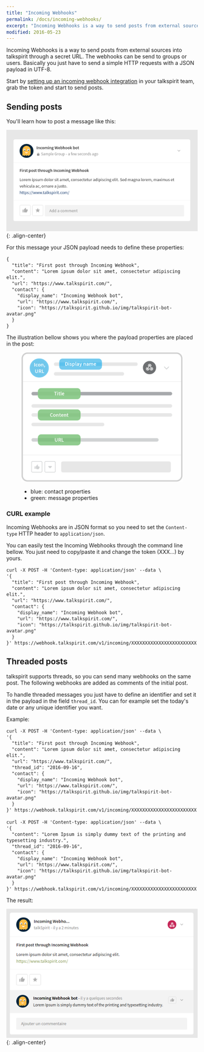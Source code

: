 ```yaml
---
title: "Incoming Webhooks"
permalink: /docs/incoming-webhooks/
excerpt: "Incoming Webhooks is a way to send posts from external sources into talkspirit."
modified: 2016-05-23
---
```


Incoming Webhooks is a way to send posts from external sources into talkspirit
through a secret URL. The webhooks can be send to groups or users. Basically you
just have to send a simple HTTP requests with a JSON payload in UTF-8.

Start by [setting up an incoming webhook integration][create-incoming-webhook]
in your talkspirit team, grab the token and start to send posts.

## Sending posts

You'll learn how to post a message like this:

![](/img/docs/post-through-incoming-webhook3.png){: .align-center}

For this message your JSON payload needs to define these properties:

    {
      "title": "First post through Incoming Webhook",
      "content": "Lorem ipsum dolor sit amet, consectetur adipiscing elit.",
      "url": "https://www.talkspirit.com/",
      "contact": {
        "display_name": "Incoming Webhook bot",
        "url": "https://www.talkspirit.com/",
        "icon": "https://talkspirit.github.io/img/talkspirit-bot-avatar.png"
      }
    }

The illustration bellow shows you where the payload properties are placed in the post:

<figure>
  <img src="/img/docs/post-webhook.png" alt="">
  <figcaption>
    <ul>
      <li>blue: contact properties</li>
      <li>green: message properties</li>
    </ul>
  </figcaption>
</figure>

### CURL example

Incoming Webhooks are in JSON format so you need to set the `Content-type` HTTP
header to `application/json`.

You can easily test the Incoming Webhooks through the command line bellow. You
just need to copy/paste it and change the token (XXX...) by yours.

    curl -X POST -H 'Content-type: application/json' --data \
    '{
      "title": "First post through Incoming Webhook",
      "content": "Lorem ipsum dolor sit amet, consectetur adipiscing elit.",
      "url": "https://www.talkspirit.com/",
      "contact": {
        "display_name": "Incoming Webhook bot",
        "url": "https://www.talkspirit.com/",
        "icon": "https://talkspirit.github.io/img/talkspirit-bot-avatar.png"
      }
    }' https://webhook.talkspirit.com/v1/incoming/XXXXXXXXXXXXXXXXXXXXXXXX

## Threaded posts

talkspirit supports threads, so you can send many webhooks on the same post. The following
webhooks are added as comments of the initial post.

To handle threaded messages you just have to define an identifier and set it in the payload in
the field `thread_id`. You can for example set the today's date or any unique identifier you want.

Example:

    curl -X POST -H 'Content-type: application/json' --data \
    '{
      "title": "First post through Incoming Webhook",
      "content": "Lorem ipsum dolor sit amet, consectetur adipiscing elit.",
      "url": "https://www.talkspirit.com/",
      "thread_id": "2016-09-16",
      "contact": {
        "display_name": "Incoming Webhook bot",
        "url": "https://www.talkspirit.com/",
        "icon": "https://talkspirit.github.io/img/talkspirit-bot-avatar.png"
      }
    }' https://webhook.talkspirit.com/v1/incoming/XXXXXXXXXXXXXXXXXXXXXXXX

    curl -X POST -H 'Content-type: application/json' --data \
    '{
      "content": "Lorem Ipsum is simply dummy text of the printing and typesetting industry.",
      "thread_id": "2016-09-16",
      "contact": {
        "display_name": "Incoming Webhook bot",
        "url": "https://www.talkspirit.com/",
        "icon": "https://talkspirit.github.io/img/talkspirit-bot-avatar.png"
      }
    }' https://webhook.talkspirit.com/v1/incoming/XXXXXXXXXXXXXXXXXXXXXXXX


The result:

![](/img/docs/post-through-incoming-webhook4.png){: .align-center}


[create-incoming-webhook]: /docs/create-incoming-webhook/
